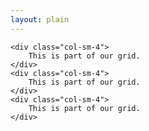 ```yaml
---
layout: plain
---
```

<div class="container-fluid">

<div class="row">

    <div class="col-sm-4">
        This is part of our grid.
    </div>
    <div class="col-sm-4">
        This is part of our grid.
    </div>
    <div class="col-sm-4">
        This is part of our grid.
    </div>

</div>


</div>
